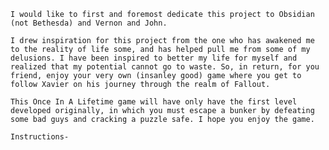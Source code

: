     I would like to first and foremost dedicate this project to Obsidian (not Bethesda) and Vernon and John. 

    I drew inspiration for this project from the one who has awakened me to the reality of life some, and has helped pull me from some of my delusions. I have been inspired to better my life for myself and realized that my potential cannot go to waste. So, in return, for you friend, enjoy your very own (insanley good) game where you get to follow Xavier on his journey through the realm of Fallout. 

    This Once In A Lifetime game will have only have the first level developed originally, in which you must escape a bunker by defeating some bad guys and cracking a puzzle safe. I hope you enjoy the game. 

    Instructions-
    